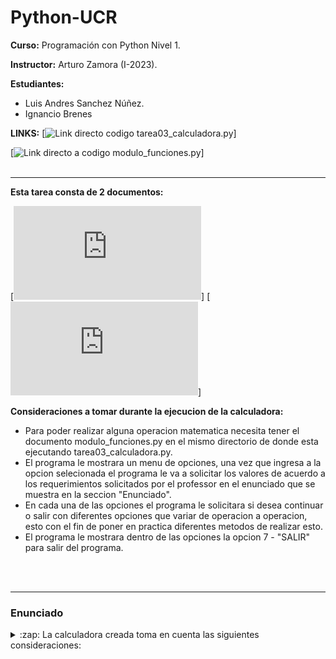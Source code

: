 # Python-UCR
**Curso:** Programación con Python Nivel 1.

**Instructor:** Arturo Zamora (I-2023).

**Estudiantes:** 
- Luis Andres Sanchez Núñez.
- Ignancio Brenes

**LINKS:**
[![Link directo codigo tarea03_calculadora.py](https://github.com/SpaceParrot21/Python-UCR/tree/main/Tareas/Tarea_2)]

[![Link directo a codigo modulo_funciones.py](https://github.com/SpaceParrot21/Python-UCR/tree/main/Tareas/Tarea_2)]
<br />
<br />

---

**Esta tarea consta de 2 documentos:**

[![tarea03_calculadora.py](https://github.com/Ignacio-Brenes/Python_UCR/blob/tarea_grupal01/tarea03/tarea03_calculadora.py)]
[![modulo_funciones.py](https://github.com/Ignacio-Brenes/Python_UCR/blob/tarea_grupal01/tarea03/modulo_funciones.py)]

**Consideraciones a tomar durante la ejecucion de la calculadora:**

- Para poder realizar alguna operacion matematica necesita tener el documento modulo_funciones.py en el mismo directorio
de donde esta ejecutando tarea03_calculadora.py.
- El programa le mostrara un menu de opciones, una vez que ingresa a la opcion selecionada el programa le va a solicitar los valores de acuerdo a los requerimientos solicitados por el professor en el enunciado que se muestra en la seccion "Enunciado".
- En cada una de las opciones el programa le solicitara si desea continuar o salir con diferentes opciones que variar de operacion a operacion, esto con el fin de poner en practica diferentes metodos de realizar esto.
- El programa le mostrara dentro de las opciones la opcion 7 - "SALIR" para salir del programa.

<br />
<br />

---

### Enunciado

<details>
  <summary>:zap: La calculadora creada toma en cuenta las siguientes consideraciones:</summary>

<!--START_SECTION:activity-->
1. Suma: entre n números
2. Resta: entre 2 números
3. Multiplicación: entre n números
4. División: entre 2 número
5. Factorial: de 1 número
6. Potencia: 1 número elevado al otro
<!--END_SECTION:activity-->

[![Link directo al codigo Tarea 3](https://github.com/Ignacio-Brenes/Python_UCR/blob/tarea_grupal01/tarea03/tarea03_calculadora.py)]

<br />
<br />

---